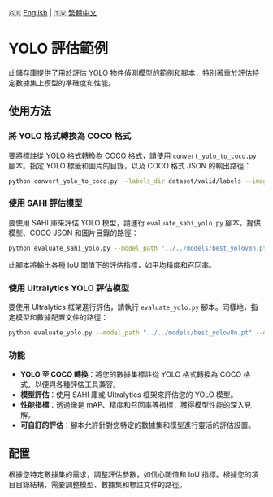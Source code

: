 🇬🇧 [English](./README.md) | 🇹🇼 [繁體中文](./README-zh-tw.md)

# YOLO 評估範例

此儲存庫提供了用於評估 YOLO 物件偵測模型的範例和腳本，特別著重於評估特定數據集上模型的準確度和性能。

## 使用方法

### 將 YOLO 格式轉換為 COCO 格式

要將標註從 YOLO 格式轉換為 COCO 格式，請使用 `convert_yolo_to_coco.py` 腳本。指定 YOLO 標籤和圖片的目錄，以及 COCO 格式 JSON 的輸出路徑：

```bash
python convert_yolo_to_coco.py --labels_dir dataset/valid/labels --images_dir dataset/valid/images --output dataset/coco_annotations.json
```

### 使用 SAHI 評估模型

要使用 SAHI 庫來評估 YOLO 模型，請運行 `evaluate_sahi_yolo.py` 腳本。提供模型、COCO JSON 和圖片目錄的路徑：

```bash
python evaluate_sahi_yolo.py --model_path "../../models/best_yolov8n.pt" --coco_json "dataset/coco_annotations.json" --image_dir "dataset/valid/images"
```

此腳本將輸出各種 IoU 閾值下的評估指標，如平均精度和召回率。

### 使用 Ultralytics YOLO 評估模型

要使用 Ultralytics 框架進行評估，請執行 `evaluate_yolo.py` 腳本。同樣地，指定模型和數據配置文件的路徑：

```bash
python evaluate_yolo.py --model_path "../../models/best_yolov8n.pt" --data_path "dataset/data.yaml"
```

### 功能

- **YOLO 至 COCO 轉換**：將您的數據集標註從 YOLO 格式轉換為 COCO 格式，以便與各種評估工具兼容。
- **模型評估**：使用 SAHI 庫或 Ultralytics 框架來評估您的 YOLO 模型。
- **性能指標**：透過像是 mAP、精度和召回率等指標，獲得模型性能的深入見解。
- **可自訂的評估**：腳本允許針對您特定的數據集和模型進行靈活的評估設置。

## 配置

根據您特定數據集的需求，調整評估參數，如信心閾值和 IoU 指標。根據您的項目目錄結構，需要調整模型、數據集和標註文件的路徑。